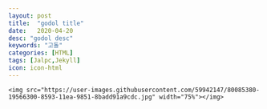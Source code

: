 ```yaml
---
layout: post
title:  "godol title"
date:   2020-04-20
desc: "godol desc"
keywords: "고돌"
categories: [HTML]
tags: [Jalpc,Jekyll]
icon: icon-html
---
```



<!-- ![edit]({{ site.img_path }}/3steps/29046.jpg) -->
	<img src="https://user-images.githubusercontent.com/59942147/80085380-19566300-8593-11ea-9851-8badd91a9cdc.jpg" width="75%"></img>
